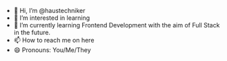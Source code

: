 - 👋 Hi, I’m @haustechniker
- 👀 I’m interested in learning 
- 🌱 I’m currently learning Frontend Development with the aim of Full Stack in the future.
- 📫 How to reach me on here
- 😄 Pronouns: You/Me/They
